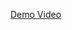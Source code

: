 [Demo Video](https://drive.google.com/file/d/1C2hZabVS4ULmbE24O79ZzAUVoLY7za2n/view?usp=drive_link)
